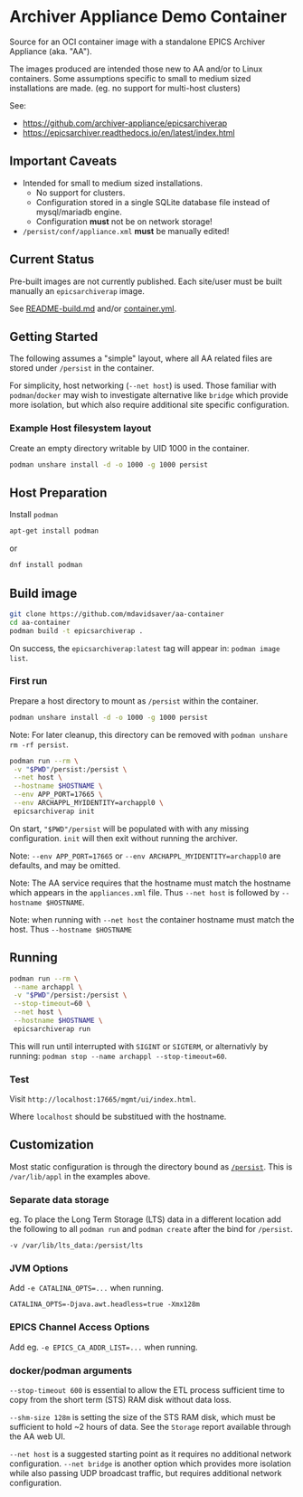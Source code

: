 # Archiver Appliance Demo Container

Source for an OCI container image with a standalone EPICS Archiver Appliance (aka. "AA").

The images produced are intended those new to AA and/or to Linux containers.
Some assumptions specific to small to medium sized installations are made.
(eg. no support for multi-host clusters)

See:

- https://github.com/archiver-appliance/epicsarchiverap
- https://epicsarchiver.readthedocs.io/en/latest/index.html

## Important Caveats

- Intended for small to medium sized installations.
  - No support for clusters.
  - Configuration stored in a single SQLite database file instead of mysql/mariadb engine.
  - Configuration __must__ not be on network storage!
- `/persist/conf/appliance.xml` __must__ be manually edited!

## Current Status

Pre-built images are not currently published.
Each site/user must be built manually an `epicsarchiverap` image.

See [README-build.md](README-build.md) and/or [container.yml](.github/workflows/container.yml).

## Getting Started

The following assumes a "simple" layout, where all AA related
files are stored under `/persist` in the container.

For simplicity, host networking (`--net host`) is used.
Those familiar with `podman`/`docker` may wish to investigate
alternative like `bridge` which provide more isolation, but
which also require additional site specific configuration.

### Example Host filesystem layout

Create an empty directory writable by UID 1000 in the container.

```sh
podman unshare install -d -o 1000 -g 1000 persist
```

## Host Preparation

Install `podman`

```sh
apt-get install podman
```

or

```sh
dnf install podman
```

## Build image

```sh
git clone https://github.com/mdavidsaver/aa-container
cd aa-container
podman build -t epicsarchiverap .
```

On success, the `epicsarchiverap:latest` tag will appear in: `podman image list`.

### First run

Prepare a host directory to mount as `/persist` within the container.

```sh
podman unshare install -d -o 1000 -g 1000 persist
```

Note: For later cleanup, this directory can be removed with `podman unshare rm -rf persist`.

```sh
podman run --rm \
 -v "$PWD"/persist:/persist \
 --net host \
 --hostname $HOSTNAME \
 --env APP_PORT=17665 \
 --env ARCHAPPL_MYIDENTITY=archappl0 \
 epicsarchiverap init
```

On start, `"$PWD"/persist` will be populated with with any missing configuration.
`init` will then exit without running the archiver.

Note: `--env APP_PORT=17665` or `--env ARCHAPPL_MYIDENTITY=archappl0` are defaults, and may be omitted.

Note: The AA service requires that the hostname must match the hostname
      which appears in the `appliances.xml` file.
      Thus `--net host` is followed by `--hostname $HOSTNAME`.

Note: when running with `--net host` the container hostname must match the host.
      Thus `--hostname $HOSTNAME`

## Running

```sh
podman run --rm \
 --name archappl \
 -v "$PWD"/persist:/persist \
 --stop-timeout=60 \
 --net host \
 --hostname $HOSTNAME \
 epicsarchiverap run
```

This will run until interrupted with `SIGINT` or `SIGTERM`,
or alternativly by running: `podman stop --name archappl --stop-timeout=60`.

### Test

Visit `http://localhost:17665/mgmt/ui/index.html`.

Where `localhost` should be substitued with the hostname.

## Customization

Most static configuration is through the directory bound as [`/persist`](README-persist.md).
This is `/var/lib/appl` in the examples above.

### Separate data storage

eg. To place the Long Term Storage (LTS) data in a different location
add the following to all `podman run` and `podman create` after
the bind for `/persist`.

```
-v /var/lib/lts_data:/persist/lts
```

### JVM Options

Add `-e CATALINA_OPTS=...` when running.

```
CATALINA_OPTS=-Djava.awt.headless=true -Xmx128m
```

### EPICS Channel Access Options

Add eg. `-e EPICS_CA_ADDR_LIST=...` when running.

### docker/podman arguments

`--stop-timeout 600` is essential to allow the
ETL process sufficient time to copy from the short term (STS)
RAM disk without data loss.

`--shm-size 128m` is setting the size of the STS RAM disk,
which must be sufficient to hold ~2 hours of data.
See the `Storage` report available through the AA web UI.

`--net host` is a suggested starting point as it requires no additional network configuration.
`--net bridge` is another option which provides more isolation while also passing UDP broadcast traffic,
but requires additional network configuration.
